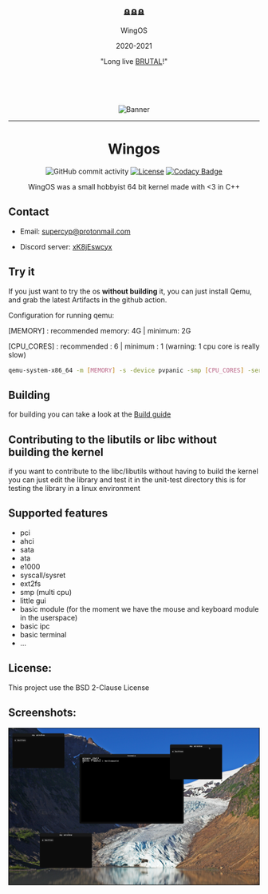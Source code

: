 <div align="center">
<br>
<br>
<br>
<p align="center">🪦🪦🪦</p>
<p align="center">WingOS</p>
<p align="center">2020-2021</p>
<p align="center">
"Long live <a href="https://github.com/brutal-org/brutal">BRUTAL</a>!"
</p>
<br>
<br>
<br>
 
 
 
![Banner](screen_shot/wingOS.png)

----

# Wingos
![GitHub commit activity](https://img.shields.io/github/commit-activity/w/Supercip971/Wingos)
 [![License](https://img.shields.io/github/license/cute-engineewing/mulib?style=flat-square)](./LICENSE)
 [![Codacy Badge](https://app.codacy.com/project/badge/Grade/a93122f607b943fd960639747f19f29c)](https://www.codacy.com/gh/Supercip971/WingOS/dashboard?utm_source=github.com&amp;utm_medium=referral&amp;utm_content=Supercip971/WingOS&amp;utm_campaign=Badge_Grade)

WingOS was a small hobbyist 64 bit kernel made with <3 in C++ 

</div>

## Contact 

- Email: supercyp@protonmail.com

- Discord server: [xK8jEswcyx](https://discord.gg/xK8jEswcyx)
## Try it

If you just want to try the os **without building** it, you can just install Qemu, and grab the latest Artifacts in the github action.

Configuration for running qemu: 

[MEMORY] : recommended memory: 4G | minimum: 2G

[CPU_CORES] : recommended : 6 | minimum : 1 (warning: 1 cpu core is really slow)
```sh
qemu-system-x86_64 -m [MEMORY] -s -device pvpanic -smp [CPU_CORES] -serial stdio -enable-kvm -d cpu_reset -d guest_errors -hda [DISK_PATH] -nic user,model=e1000 -M q35 -cpu host 
```
## Building
for building you can take a look at the [Build guide](./Build_guide.md)

## Contributing to the libutils or libc without building the kernel
if you want to contribute to the libc/libutils without having to build the kernel you can just edit the library and test it in the unit-test directory 
this is for testing the library in a linux environment 

## Supported features 

- pci
- ahci
- sata
- ata
- e1000
- syscall/sysret
- ext2fs
- smp (multi cpu)
- little gui
- basic module (for the moment we have the mouse and keyboard module in the userspace)
- basic ipc
- basic terminal
- ...

## License: 
This project use the BSD 2-Clause License  
## Screenshots:

![sample](screen_shot/sample6_11_05_2021png.png)

